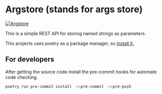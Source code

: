 # Argstore (stands for args store)

[![Argstore](https://github.com/fleshofcat/argstore/actions/workflows/ci.yaml/badge.svg)](https://github.com/fleshofcat/argstore/actions/workflows/ci.yaml)

This is a simple REST API for storing named strings as parameters.

This projects uses poetry as a package manager, so [install it.](https://python-poetry.org/docs/#installation)

## For developers

After getting the source code install the pre-commit hooks for automate code checking.

``` bash
poetry run pre-commit install -t=pre-commit -t=pre-push
```
